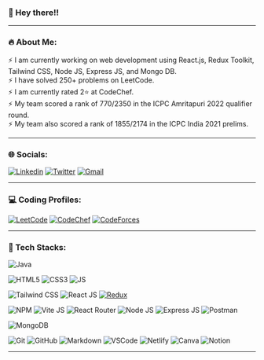 ### 👋 Hey there!!

<hr>

### 🔥 About Me:
⚡ I am currently working on web development using React.js, Redux Toolkit, Tailwind CSS, Node JS, Express JS, and Mongo DB. <br>⚡ I have solved 250+ problems on LeetCode.<br>⚡ I am currently rated 2⭐️ at CodeChef.<br>⚡ My team scored a rank of 770/2350 in the ICPC Amritapuri 2022 qualifier round. <br>⚡ My team also scored a rank of 1855/2174 in the ICPC India 2021 prelims.<br>
<!-- ⚡ [Download Resume](https://github.com/PriyankarSarkar) -->

<hr>

### 🌐 Socials:
[![Linkedin](https://img.shields.io/badge/LinkedIn-0077B5?style=for-the-badge&logo=linkedin&logoColor=white)](https://linkedin.com/in/priyankar-sarkar)
[![Twitter](https://img.shields.io/badge/Twitter-1DA1F2?style=for-the-badge&logo=twitter&logoColor=white)](https://twitter.com/Priyankar_twits) 
[![Gmail](https://img.shields.io/badge/Gmail-D14836?style=for-the-badge&logo=gmail&logoColor=white)](https://mail.google.com/mail/u/0/?fs=1&tf=cm&to=priyankarsarkar2020@gmail.com)

<hr>

### 💻 Coding Profiles:
[![LeetCode](https://img.shields.io/badge/LeetCode-FFA116?style=for-the-badge&logo=LeetCode&logoColor=black)](https://leetcode.com/priyankar-sarkar/)
[![CodeChef](https://img.shields.io/badge/CodeChef-5B4638?style=for-the-badge&logo=CodeChef&logoColor=white)](https://www.codechef.com/users/priyankar_123)
[![CodeForces](https://img.shields.io/badge/Codeforces-1F8ACB?style=for-the-badge&logo=Codeforces&logoColor=black)](https://codeforces.com/profile/priyankar_123)

<hr>

### 🤖 Tech Stacks:

![Java](https://img.shields.io/badge/java-F89820?style=for-the-badge&logo=CoffeeScript&logoColor=white)

![HTML5](https://img.shields.io/badge/HTML5-E34F26?style=for-the-badge&logo=HTML5&logoColor=white)
![CSS3](https://img.shields.io/badge/CSS3-1572B6?style=for-the-badge&logo=CSS3&logoColor=white)
![JS](https://img.shields.io/badge/JavaScript-F7DF1E?style=for-the-badge&logo=JavaScript&logoColor=black)

![Tailwind CSS](https://img.shields.io/badge/Tailwind%20CSS-06B6D4?style=for-the-badge&logo=tailwindcss&logoColor=black)
![React JS](https://img.shields.io/badge/React.js-61DAFB?style=for-the-badge&logo=React&logoColor=black)
[![Redux](https://img.shields.io/badge/Redux-764ABC?style=for-the-badge&logo=redux&logoColor=white)](#)

![NPM](https://img.shields.io/badge/NPM-%23000000.svg?style=for-the-badge&logo=npm&logoColor=white)
![Vite JS](https://img.shields.io/badge/Vite.js-646CFF?style=for-the-badge&logo=Vite&logoColor=white)
![React Router](https://img.shields.io/badge/React_Router-CA4245?style=for-the-badge&logo=react-router&logoColor=white)
![Node JS](https://img.shields.io/badge/Node.js-339933?style=for-the-badge&logo=Node.js&logoColor=white)
![Express JS](https://img.shields.io/badge/Express.js-000000?style=for-the-badge&logo=express&logoColor=white)
![Postman](https://img.shields.io/badge/Postman-FF6C37?style=for-the-badge&logo=postman&logoColor=white)

![MongoDB](https://img.shields.io/badge/MongoDB-4EA94B?style=for-the-badge&logo=mongodb&logoColor=black)

![Git](https://img.shields.io/badge/Git-F05032?style=for-the-badge&logo=git&logoColor=white)
![GitHub](https://img.shields.io/badge/GitHub-181717?style=for-the-badge&logo=Github&logoColor=white)
![Markdown](https://img.shields.io/badge/markdown-%23000000.svg?style=for-the-badge&logo=markdown&logoColor=white)
![VSCode](https://img.shields.io/badge/Visual_Studio_Code-007ACC?style=for-the-badge&logo=visual%20studio%20code&logoColor=white)
![Netlify](https://img.shields.io/badge/netlify-%23000000.svg?style=for-the-badge&logo=netlify&logoColor=#00C7B7)
![Canva](https://img.shields.io/badge/Canva-%2300C4CC.svg?style=for-the-badge&logo=Canva&logoColor=white)
![Notion](https://img.shields.io/badge/Notion-%23000000.svg?style=for-the-badge&logo=notion&logoColor=white)

<hr>

<!-- ### 📊 GitHub Stats: -->
<!-- ![](https://github-readme-stats.vercel.app/api?username=PriyankarSarkar&theme=radical&hide_border=false&include_all_commits=true&count_private=true) -->

<!-- ![Snake animation](https://github.com/PriyankarSarkar/PriyankarSarkar/blob/output/github-contribution-grid-snake.svg) -->
